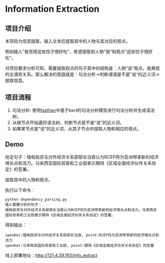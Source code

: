 # Information Extraction

## 项目介绍

本项目为信息提取，输入文本后提取其中的人物与其对应的观点。

例如输入“我觉得这些饺子很好吃”，希望提取到人物”我“和观点”这些饺子很好吃“。

对项目要求分析可知，需要提取观点的句子其中的结构是：人物”说“观点。是典型的主谓宾关系。那么解决的思路就是：句法分析->判断谓语是不是”说“的近义词->提取信息。

## 项目流程

1. 句法分析: 使用[fasthan](https://github.com/fastnlp/fastHan)中基于bert的句法分析模型进行句法分析并生成语法树。
2. 从根节点开始遍历语法树，判断节点是不是“说”的近义词。
3. 如果某节点是“说”的近义词，从其子节点中提取人物和相应的观点。

## Demo

给定句子：缅甸投资与对外经济关系部部长当吞认为RCEP将为亚洲带来新的经济增长点和活力。马来西亚国际贸易和工业部表示期待《区域全面经济伙伴关系协定》的签署。

提取其中的人物和观点。

执行以下命令：

```shell
python dependency_parsing.py
输入需要分析的句子：
缅甸投资与对外经济关系部部长当吞认为RCEP将为亚洲带来新的经济增长点和活力。马来西亚国际贸易和工业部表示期待《区域全面经济伙伴关系协定》的签署。
```

得到输出：

```shell
speaker:缅甸投资与对外经济关系部部长当吞, point:RCEP将为亚洲带来新的经济增长点和活力
speaker:马来西亚国际贸易和工业部, point:期待《区域全面经济伙伴关系协定》的签署
```

线上部署地址：http://121.4.59.193/info_extract